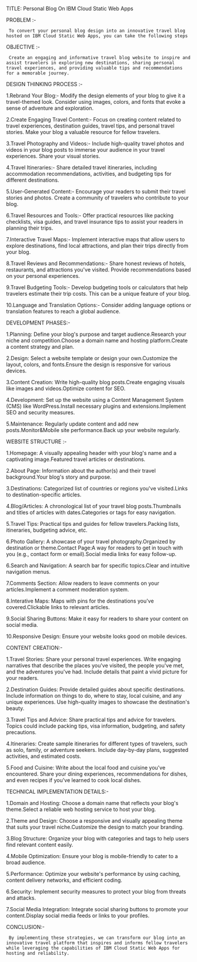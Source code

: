 TITLE: Personal Blog On IBM Cloud Static Web Apps

PROBLEM :-

     To convert your personal blog design into an innovative travel blog hosted on IBM Cloud Static Web Apps, you can take the following steps

OBJECTIVE :-

     Create an engaging and informative travel blog website to inspire and assist travelers in exploring new destinations, sharing personal travel experiences, and providing valuable tips and recommendations for a memorable journey.

DESIGN THINKING PROCESS :-

1.Rebrand Your Blog:- 
          Modify the design elements of your blog to give it a travel-themed look. Consider using images, colors, and fonts that evoke a sense of adventure and exploration.

2.Create Engaging Travel Content:-
       Focus on creating content related to travel experiences, destination guides, travel tips, and personal travel stories. Make your blog a valuable resource for fellow travelers.

3.Travel Photography and Videos:-
     Include high-quality travel photos and videos in your blog posts to immerse your audience in your travel experiences. Share your visual stories.

4.Travel Itineraries:-
      Share detailed travel itineraries, including accommodation recommendations, activities, and budgeting tips for different destinations.

5.User-Generated Content:-
       Encourage your readers to submit their travel stories and photos. Create a community of travelers who contribute to your blog.

6.Travel Resources and Tools:-
      Offer practical resources like packing checklists, visa guides, and travel insurance tips to assist your readers in planning their trips.

7.Interactive Travel Maps:-
      Implement interactive maps that allow users to explore destinations, find local attractions, and plan their trips directly from your blog.

8.Travel Reviews and Recommendations:-
     Share honest reviews of hotels, restaurants, and attractions you've visited. Provide recommendations based on your personal experiences.

9.Travel Budgeting Tools:-
      Develop budgeting tools or calculators that help travelers estimate their trip costs. This can be a unique feature of your blog.

10.Language and Translation Options:-
         Consider adding language options or translation features to reach a global audience.

DEVELOPMENT PHASES:-

1.Planning:
     Define your blog's purpose and target audience.Research your niche and competition.Choose a domain name and hosting platform.Create a content strategy and plan.

2.Design:
     Select a website template or design your own.Customize the layout, colors, and fonts.Ensure the design is responsive for various devices.

3.Content Creation:
     Write high-quality blog posts.Create engaging visuals like images and videos.Optimize content for SEO.

4.Development:
     Set up the website using a Content Management System (CMS) like WordPress.Install necessary plugins and extensions.Implement SEO and security measures.

5.Maintenance:
      Regularly update content and add new posts.Monitor&Mobile site performance.Back up your website regularly.


WEBSITE STRUCTURE :-

1.Homepage:
     A visually appealing header with your blog's name and a captivating image.Featured travel articles or destinations.

2.About Page:
     Information about the author(s) and their travel background.Your blog's story and purpose.

3.Destinations:
     Categorized list of countries or regions you've visited.Links to destination-specific articles.

4.Blog/Articles:
     A chronological list of your travel blog posts.Thumbnails and titles of articles with dates.Categories or tags for easy navigation.

5.Travel Tips:
     Practical tips and guides for fellow travelers.Packing lists, itineraries, budgeting advice, etc.

6.Photo Gallery:
     A showcase of your travel photography.Organized by destination or theme.Contact Page:A way for readers to get in touch with you (e.g., contact form or email).Social media links for easy follow-up.

6.Search and Navigation:
     A search bar for specific topics.Clear and intuitive navigation menus.

7.Comments Section:
     Allow readers to leave comments on your articles.Implement a comment moderation system.

8.Interative Maps:
     Maps with pins for the destinations you've covered.Clickable links to relevant articles.

9.Social Sharing Buttons:
     Make it easy for readers to share your content on social media.

10.Responsive Design:
     Ensure your website looks good on mobile devices.

CONTENT CREATION:-

1.Travel Stories:
     Share your personal travel experiences. Write engaging narratives that describe the places you've visited, the people you've met, and the adventures you've had. Include details that paint a vivid picture for your readers.

2.Destination Guides:
     Provide detailed guides about specific destinations. Include information on things to do, where to stay, local cuisine, and any unique experiences. Use high-quality images to showcase the destination's beauty.

3.Travel Tips and Advice:
     Share practical tips and advice for travelers. Topics could include packing tips, visa information, budgeting, and safety precautions.

4.Itineraries:
     Create sample itineraries for different types of travelers, such as solo, family, or adventure seekers. Include day-by-day plans, suggested activities, and estimated costs.

5.Food and Cuisine:
     Write about the local food and cuisine you've encountered. Share your dining experiences, recommendations for dishes, and even recipes if you've learned to cook local dishes.

TECHNICAL IMPLEMENTATION DETAILS:-

1.Domain and Hosting:
     Choose a domain name that reflects your blog's theme.Select a reliable web hosting service to host your blog.

2.Theme and Design:
     Choose a responsive and visually appealing theme that suits your travel niche.Customize the design to match your branding.

3.Blog Structure:
     Organize your blog with categories and tags to help users find relevant content easily.

4.Mobile Optimization:
     Ensure your blog is mobile-friendly to cater to a broad audience.

5.Performance:
      Optimize your website's performance by using caching, content delivery networks, and efficient coding.

6.Security:
     Implement security measures to protect your blog from threats and attacks.

7.Social Media Integration:
     Integrate social sharing buttons to promote your content.Display social media feeds or links to your profiles.


CONCLUSION:-

     By implementing these strategies, we can transform our blog into an innovative travel platform that inspires and informs fellow travelers while leveraging the capabilities of IBM Cloud Static Web Apps for hosting and reliability.